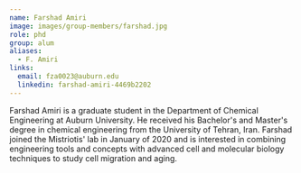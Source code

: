 ```yaml
---
name: Farshad Amiri
image: images/group-members/farshad.jpg
role: phd
group: alum
aliases:
  - F. Amiri
links:
  email: fza0023@auburn.edu
  linkedin: farshad-amiri-4469b2202
---
```


Farshad Amiri is a graduate student in the Department of Chemical Engineering at Auburn University. He received his Bachelor's and Master's degree in chemical engineering from the University of Tehran, Iran. Farshad joined the Mistriotis' lab in January of 2020 and is interested in combining engineering tools and concepts with advanced cell and molecular biology techniques to study cell migration and aging.

